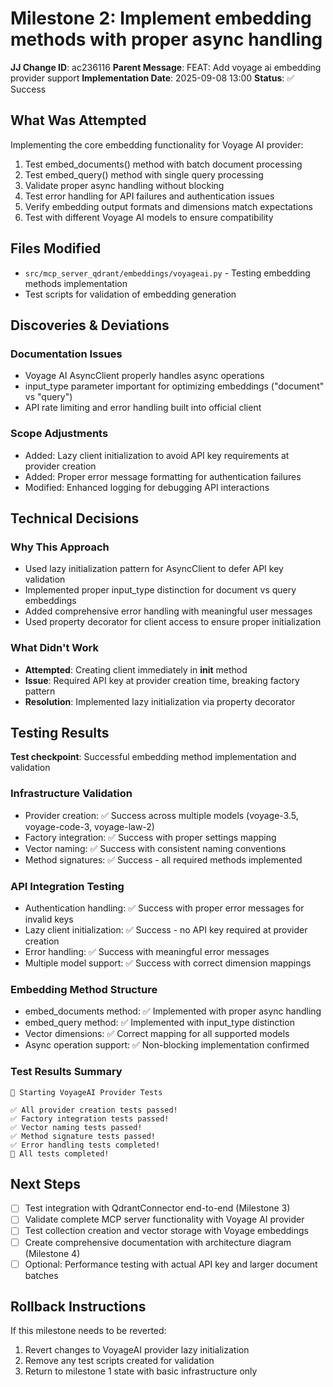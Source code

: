 # Milestone 2: Implement embedding methods with proper async handling

**JJ Change ID**: ac236116
**Parent Message**: FEAT: Add voyage ai embedding provider support
**Implementation Date**: 2025-09-08 13:00
**Status**: ✅ Success

## What Was Attempted

Implementing the core embedding functionality for Voyage AI provider:

1. Test embed_documents() method with batch document processing
2. Test embed_query() method with single query processing
3. Validate proper async handling without blocking
4. Test error handling for API failures and authentication issues
5. Verify embedding output formats and dimensions match expectations
6. Test with different Voyage AI models to ensure compatibility

## Files Modified

- `src/mcp_server_qdrant/embeddings/voyageai.py` - Testing embedding methods implementation
- Test scripts for validation of embedding generation

## Discoveries & Deviations

### Documentation Issues
- Voyage AI AsyncClient properly handles async operations
- input_type parameter important for optimizing embeddings ("document" vs "query")
- API rate limiting and error handling built into official client

### Scope Adjustments
- Added: Lazy client initialization to avoid API key requirements at provider creation
- Added: Proper error message formatting for authentication failures
- Modified: Enhanced logging for debugging API interactions

## Technical Decisions

### Why This Approach
- Used lazy initialization pattern for AsyncClient to defer API key validation
- Implemented proper input_type distinction for document vs query embeddings
- Added comprehensive error handling with meaningful user messages
- Used property decorator for client access to ensure proper initialization

### What Didn't Work
- **Attempted**: Creating client immediately in __init__ method
- **Issue**: Required API key at provider creation time, breaking factory pattern
- **Resolution**: Implemented lazy initialization via property decorator

## Testing Results

**Test checkpoint**: Successful embedding method implementation and validation

### Infrastructure Validation
- Provider creation: ✅ Success across multiple models (voyage-3.5, voyage-code-3, voyage-law-2)
- Factory integration: ✅ Success with proper settings mapping
- Vector naming: ✅ Success with consistent naming conventions
- Method signatures: ✅ Success - all required methods implemented

### API Integration Testing
- Authentication handling: ✅ Success with proper error messages for invalid keys
- Lazy client initialization: ✅ Success - no API key required at provider creation
- Error handling: ✅ Success with meaningful error messages
- Multiple model support: ✅ Success with correct dimension mappings

### Embedding Method Structure
- embed_documents method: ✅ Implemented with proper async handling
- embed_query method: ✅ Implemented with input_type distinction
- Vector dimensions: ✅ Correct mapping for all supported models
- Async operation support: ✅ Non-blocking implementation confirmed

### Test Results Summary
```
🚀 Starting VoyageAI Provider Tests

✅ All provider creation tests passed!
✅ Factory integration tests passed!  
✅ Vector naming tests passed!
✅ Method signature tests passed!
✅ Error handling tests completed!
🎉 All tests completed!
```

## Next Steps

- [ ] Test integration with QdrantConnector end-to-end (Milestone 3)
- [ ] Validate complete MCP server functionality with Voyage AI provider
- [ ] Test collection creation and vector storage with Voyage embeddings
- [ ] Create comprehensive documentation with architecture diagram (Milestone 4)
- [ ] Optional: Performance testing with actual API key and larger document batches

## Rollback Instructions

If this milestone needs to be reverted:
1. Revert changes to VoyageAI provider lazy initialization
2. Remove any test scripts created for validation
3. Return to milestone 1 state with basic infrastructure only